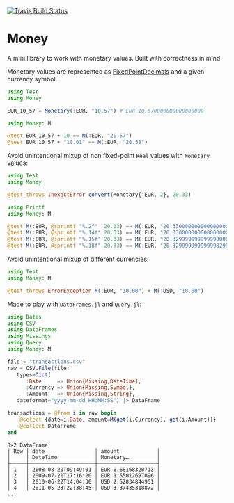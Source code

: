 [![Travis Build Status](https://travis-ci.org/swiesend/Money.jl.svg?branch=master)](https://travis-ci.org/swiesend/Money.jl)

# Money

A mini library to work with monetary values. Built with correctness in mind.

Monetary values are represented as [FixedPointDecimals](https://github.com/JuliaMath/FixedPointDecimals.jl) and a given currency symbol.

```julia
using Test
using Money

EUR_10_57 = Monetary(:EUR, "10.57") # EUR 10.570000000000000000

using Money: M

@test EUR_10_57 + 10 == M(:EUR, "20.57")
@test EUR_10_57 + "10.01" == M(:EUR, "20.58")
```

Avoid unintentional mixup of non fixed-point `Real` values with `Monetary` values:
```julia
using Test
using Money

@test_throws InexactError convert(Monetary{:EUR, 2}, 20.33)

using Printf
using Money: M

@test M(:EUR, @sprintf "%.2f"  20.33) == M(:EUR, "20.330000000000000000")
@test M(:EUR, @sprintf "%.14f" 20.33) == M(:EUR, "20.330000000000000000")
@test M(:EUR, @sprintf "%.15f" 20.33) == M(:EUR, "20.329999999999998000")
@test M(:EUR, @sprintf "%.18f" 20.33) == M(:EUR, "20.329999999999998295")
```

Avoid unintentional mixup of different currencies:
```julia
using Test
using Money: M

@test_throws ErrorException M(:EUR, "10.00") + M(:USD, "10.00")
```

Made to play with `DataFrames.jl` and `Query.jl`:
```julia
using Dates
using CSV
using DataFrames
using Missings
using Query
using Money: M

file = "transactions.csv"
raw = CSV.File(file;
   types=Dict(
      :Date     => Union{Missing,DateTime},
      :Currency => Union{Missing,Symbol},
      :Amount   => Union{Missing,String},
   dateformat="yyyy-mm-dd HH:MM:SS") |> DataFrame

transactions = @from i in raw begin
    @select {date=i.Date, amount=M(get(i.Currency), get(i.Amount))}
    @collect DataFrame
end
```
```
8×2 DataFrame
│ Row │ date                │ amount            │
│     │ DateTime            │ Monetary…         │
├─────┼─────────────────────┼───────────────────┤
│ 1   │ 2008-08-20T09:49:01 │ EUR 0.68168320713 │
│ 2   │ 2009-07-21T17:16:20 │ EUR 1.55012697096 │
│ 3   │ 2010-06-22T14:04:30 │ USD 2.52834844951 │
│ 4   │ 2011-05-23T22:38:45 │ USD 3.37435318872 │
...
```
